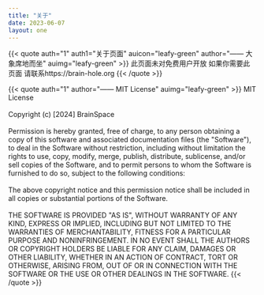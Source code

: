 ```yaml
---
title: "关于"
date: 2023-06-07
layout: one
---
```



<div  uk-grid="masonry: pack">

{{< quote auth="1" auth1="关于页面" auicon="leafy-green" author="—— 大象席地而坐" auimg="leafy-green"  >}}
此页面未对免费用户开放 如果你需要此页面 请联系https://brain-hole.org
{{< /quote >}}
</div>


<div  uk-grid="masonry: pack">

{{< quote auth="1"   author="—— MIT License" auimg="leafy-green"  >}}
MIT License<br><br>
Copyright (c) [2024] BrainSpace<br><br>
Permission is hereby granted, free of charge, to any person obtaining a copy of this software and associated documentation files (the "Software"), to deal in the Software without restriction, including without limitation the rights to use, copy, modify, merge, publish, distribute, sublicense, and/or sell copies of the Software, and to permit persons to whom the Software is furnished to do so, subject to the following conditions:<br> <br> 
The above copyright notice and this permission notice shall be included in all copies or substantial portions of the Software.<br><br>
THE SOFTWARE IS PROVIDED "AS IS", WITHOUT WARRANTY OF ANY KIND, EXPRESS OR IMPLIED, INCLUDING BUT NOT LIMITED TO THE WARRANTIES OF MERCHANTABILITY, FITNESS FOR A PARTICULAR PURPOSE AND NONINFRINGEMENT. IN NO EVENT SHALL THE AUTHORS OR COPYRIGHT HOLDERS BE LIABLE FOR ANY CLAIM, DAMAGES OR OTHER LIABILITY, WHETHER IN AN ACTION OF CONTRACT, TORT OR OTHERWISE, ARISING FROM, OUT OF OR IN CONNECTION WITH THE SOFTWARE OR THE USE OR OTHER DEALINGS IN THE SOFTWARE.
{{< /quote >}}
</div>




